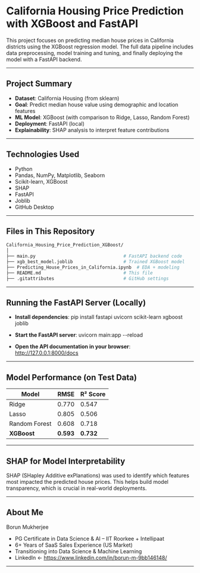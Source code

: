 # California Housing Price Prediction with XGBoost and FastAPI

This project focuses on predicting median house prices in California districts using the XGBoost regression model. The full data pipeline includes data preprocessing, model training and tuning, and finally deploying the model with a FastAPI backend.

---

## Project Summary

- **Dataset**: California Housing (from sklearn)
- **Goal**: Predict median house value using demographic and location features
- **ML Model**: XGBoost (with comparison to Ridge, Lasso, Random Forest)
- **Deployment**: FastAPI (local)
- **Explainability**: SHAP analysis to interpret feature contributions

---

## Technologies Used

- Python
- Pandas, NumPy, Matplotlib, Seaborn
- Scikit-learn, XGBoost
- SHAP
- FastAPI
- Joblib
- GitHub Desktop

---

## Files in This Repository

```bash
California_Housing_Price_Prediction_XGBoost/
│
├── main.py                                 # FastAPI backend code
├── xgb_best_model.joblib                   # Trained XGBoost model
├── Predicting_House_Prices_in_California.ipynb  # EDA + modeling
├── README.md                               # This file
├── .gitattributes                          # GitHub settings

```

---

## Running the FastAPI Server (Locally)

- **Install dependencies**: pip install fastapi uvicorn scikit-learn xgboost joblib

- **Start the FastAPI server**: uvicorn main:app --reload

- **Open the API documentation in your browser**: http://127.0.0.1:8000/docs

---

## Model Performance (on Test Data)

| Model         | RMSE   | R² Score |
|---------------|--------|----------|
| Ridge         | 0.770  | 0.547    |
| Lasso         | 0.805  | 0.506    |
| Random Forest | 0.608  | 0.718    |
| **XGBoost**   | **0.593** | **0.732** |

---

## SHAP for Model Interpretability

SHAP (SHapley Additive exPlanations) was used to identify which features most impacted the predicted house prices. This helps build model transparency, which is crucial in real-world deployments.

---

## About Me

Borun Mukherjee
- PG Certificate in Data Science & AI – IIT Roorkee + Intellipaat
- 6+ Years of SaaS Sales Experience (US Market)
- Transitioning into Data Science & Machine Learning
- LinkedIn ← https://www.linkedin.com/in/borun-m-9bb146148/

---






